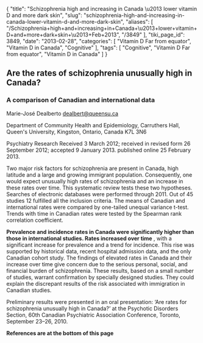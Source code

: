 {
    "title": "Schizophrenia high and increasing in Canada \u2013 lower vitamin D and more dark skin",
    "slug": "schizophrenia-high-and-increasing-in-canada-lower-vitamin-d-and-more-dark-skin",
    "aliases": [
        "/Schizophrenia+high+and+increasing+in+Canada+\u2013+lower+vitamin+D+and+more+dark+skin+\u2013+Feb+2013",
        "/3849"
    ],
    "tiki_page_id": 3849,
    "date": "2013-02-28",
    "categories": [
        "Vitamin D Far from equator",
        "Vitamin D in Canada",
        "Cognitive"
    ],
    "tags": [
        "Cognitive",
        "Vitamin D Far from equator",
        "Vitamin D in Canada"
    ]
}


## Are the rates of schizophrenia unusually high in Canada?

### A comparison of Canadian and international data

Marie-José Dealberto dealbert@queensu.ca

Department of Community Health and Epidemiology, Carruthers Hall, Queen's University, Kingston, Ontario, Canada K7L 3N6

Psychiatry Research Received 3 March 2012; received in revised form 26 September 2012; accepted 9 January 2013. published online 25 February 2013.

Two major risk factors for schizophrenia are present in Canada, high latitude and a large and growing immigrant population. Consequently, one would expect unusually high rates of schizophrenia and an increase in these rates over time. This systematic review tests these two hypotheses. Searches of electronic databases were performed through 2011. Out of 45 studies 12 fulfilled all the inclusion criteria. The means of Canadian and international rates were compared by one-tailed unequal variance t-test. Trends with time in Canadian rates were tested by the Spearman rank correlation coefficient. 

 **Prevalence and incidence rates in Canada were significantly higher than those in international studies. Rates increased over time** , with a significant increase for prevalence and a trend for incidence. This rise was supported by historical data, recent hospital admission data, and the only Canadian cohort study. The findings of elevated rates in Canada and their increase over time give concern due to the serious personal, social, and financial burden of schizophrenia. These results, based on a small number of studies, warrant confirmation by specially designed studies. They could explain the discrepant results of the risk associated with immigration in Canadian studies.

Preliminary results were presented in an oral presentation: ‘Are rates for schizophrenia unusually high in Canada?’ at the Psychotic Disorders Section, 60th Canadian Psychiatric Association Conference, Toronto, September 23–26, 2010.

 **References are at the bottom of this page**